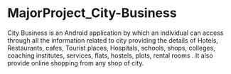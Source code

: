 # MajorProject_City-Business
City Business is an Android application by which an individual can access through all the information related to city providing the details of Hotels, Restaurants, cafes, Tourist places, Hospitals, schools, shops, colleges, coaching institutes, services, flats, hostels, plots, rental rooms . It also provide online shopping from any shop of city.
